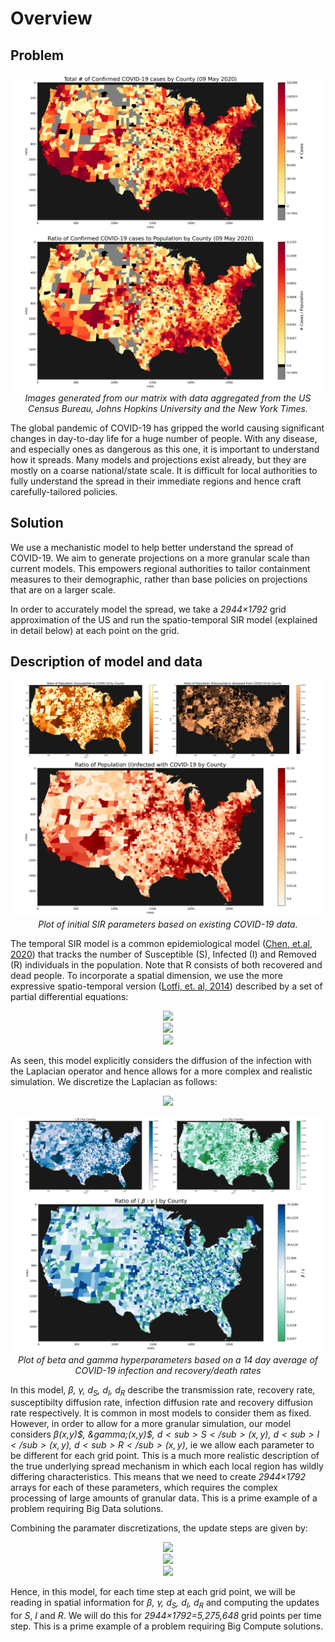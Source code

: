# Overview

## Problem
<p align="center">
<img src="https://raw.githubusercontent.com/not-a-hot-dog/parallelized-disease-modeling/gh-pages/_images/data_cases_total.png" alt>
<img src="https://raw.githubusercontent.com/not-a-hot-dog/parallelized-disease-modeling/gh-pages/_images/data_cases_pct.png" alt>
<em>Images generated from our matrix with data aggregated from the US Census Bureau, Johns Hopkins University and the New York Times.</em>
</p>

The global pandemic of COVID-19 has gripped the world causing significant changes in day-to-day life for a huge number of people. With any disease, and especially ones as dangerous as this one, it is important to understand how it spreads. Many models and projections exist already, but they are mostly on a coarse national/state scale. It is difficult for local authorities to fully understand the spread in their immediate regions and hence craft carefully-tailored policies. 

## Solution
We use a mechanistic model to help better understand the spread of COVID-19. We aim to generate projections on a more granular scale than current models. This empowers regional authorities to tailor containment measures to their demographic, rather than base policies on projections that are on a larger scale.

In order to accurately model the spread, we take a <i>2944&#215;1792</i> grid approximation of the US and run the spatio-temporal SIR model (explained in detail below) at each point on the grid.

## Description of model and data 
<p align="center">
<img src="https://raw.githubusercontent.com/not-a-hot-dog/parallelized-disease-modeling/gh-pages/_images/data_sir_group.png" alt>
<em>Plot of initial SIR parameters based on existing COVID-19 data.</em>
</p>

The temporal SIR model is a common epidemiological model ([Chen, et.al, 2020](https://arxiv.org/abs/2003.00122)) that tracks the number of Susceptible (S), Infected (I) and Removed (R) individuals in the population. Note that R consists of both recovered and dead people. To incorporate a spatial dimension, we use the more expressive spatio-temporal version ([Lotfi, et. al, 2014](https://www.hindawi.com/journals/ijpde/2014/186437/)) described by a set of partial differential equations:

<p align="center">
<img src="https://latex.codecogs.com/svg.latex?\frac{\partial&space;S}{\partial&space;t}=d_S\nabla^2S-\beta&space;SI" />  
<br>
<img src="https://latex.codecogs.com/svg.latex?\frac{\partial&space;I}{\partial&space;t}=d_I\nabla^2I&plus;\beta&space;SI-\gamma&space;I" />  
<br>
<img src="https://latex.codecogs.com/svg.latex?\frac{\partial&space;R}{\partial&space;t}=d_R\nabla^2R&plus;\gamma&space;I" />
</p>

As seen, this model explicitly considers the diffusion of the infection with the Laplacian operator and hence allows for a more complex and realistic simulation. We discretize the Laplacian as follows:

<p align="center">
<img src="https://latex.codecogs.com/svg.latex?\nabla^2S\approx\frac{S(x-\Delta&space;x,y)&plus;S(x&plus;\Delta&space;x,y)-4S(x,y)&plus;S(x,y-\Delta&space;y)&plus;S(x,y&plus;\Delta&space;y)}{\Delta&space;x\Delta&space;y}" />
</p>

<p align="center">
<img src="https://raw.githubusercontent.com/not-a-hot-dog/parallelized-disease-modeling/gh-pages/_images/data_beta_gamma.png" alt>
<em>Plot of beta and gamma hyperparameters based on a 14 day average of COVID-19 infection and recovery/death rates</em>
</p>

In this model, <i>&beta;, &gamma;, d<sub>S</sub>, d<sub>I</sub>, d<sub>R</sub></i> describe the transmission rate, recovery rate, susceptibilty diffusion rate, infection diffusion rate and recovery diffusion rate respectively. It is common in most models to consider them as fixed. However, in order to allow for a more granular simulation, our model considers <i>&beta;(x,y)$, &gamma;(x,y)$, $d<sub>S</sub>(x,y)$, $d<sub>I</sub>(x,y)$, $d<sub>R</sub>(x,y)$</i>, ie we allow each parameter to be different for each grid point. This is a much more realistic description of the true underlying spread mechanism in which each local region has wildly differing characteristics. This means that we need to create <i>2944&#215;1792</i> arrays for each of these parameters, which requires the complex processing of large amounts of granular data. This is a prime example of a problem requiring Big Data solutions. 

Combining the paramater discretizations, the update steps are given by:

<p align="center">
<img src="https://latex.codecogs.com/svg.latex?S^{t&plus;1}_{i,j}=S^{t}_{i,j}&plus;d_{S_{i,j}}(S^t_{i&plus;1,j}&plus;S^t_{i-1,j}-4S^t_{i,j}&plus;S^t_{i,j&plus;1}&plus;S^t_{i,j-1})-\beta_{i,j}S^{t}_{i,j}I^{t}_{i,j}" />  
<br>
<img src="https://latex.codecogs.com/svg.latex?I^{t&plus;1}_{i,j}=I^{t}_{i,j}&plus;d_{I_{i,j}}(I^t_{i&plus;1,j}&plus;I^t_{i-1,j}-4I^t_{i,j}&plus;I^t_{i,j&plus;1}&plus;I^t_{i,j-1})&plus;\beta_{i,j}S^{t}_{i,j}I^{t}_{i,j}-\gamma_{i,j}I^{t}_{i,j}" />  
<br>
<img src="https://latex.codecogs.com/svg.latex?R^{t&plus;1}_{i,j}=R^{t}_{i,j}&plus;d_{R_{i,j}}(R^t_{i&plus;1,j}&plus;R^t_{i-1,j}-4R^t_{i,j}&plus;R^t_{i,j&plus;1}&plus;R^t_{i,j-1})&plus;\gamma_{i,j}I^{t}_{i,j}" />
</p>

Hence, in this model, for each time step at each grid point, we will be reading in spatial information for <i>&beta;, &gamma;, d<sub>S</sub>, d<sub>I</sub>, d<sub>R</sub></i> and computing the updates for <i>S</i>, <i>I</i> and <i>R</i>. We will do this for <i>2944&#215;1792=5,275,648</i> grid points per time step. This is a prime example of a problem requiring Big Compute solutions.
